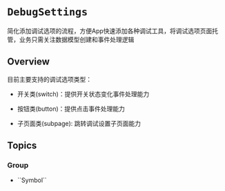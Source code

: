 # ``DebugSettings``

简化添加调试选项的流程，方便App快速添加各种调试工具，将调试选项页面托管，业务只需关注数据模型创建和事件处理逻辑

## Overview

目前主要支持的调试选项类型：

- 开关类(switch)：提供开关状态变化事件处理能力

- 按钮类(button)：提供点击事件处理能力

- 子页面类(subpage): 跳转调试设置子页面能力

## Topics

### <!--@START_MENU_TOKEN@-->Group<!--@END_MENU_TOKEN@-->

- <!--@START_MENU_TOKEN@-->``Symbol``<!--@END_MENU_TOKEN@-->
